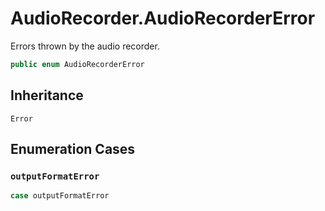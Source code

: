 # AudioRecorder.AudioRecorderError

Errors thrown by the audio recorder.

``` swift
public enum AudioRecorderError
```

## Inheritance

`Error`

## Enumeration Cases

### `outputFormatError`

``` swift
case outputFormatError
```
